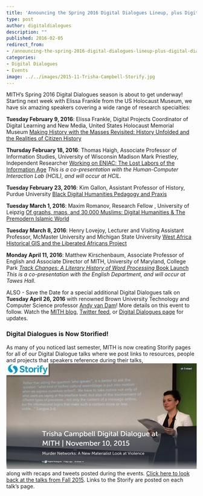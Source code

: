 ```yaml
---
title: 'Announcing the Spring 2016 Digital Dialogues Lineup, plus Digital Dialogues is Storified!'
type: post
author: digitaldialogues
description: ""
published: 2016-02-05
redirect_from: 
- /announcing-the-spring-2016-digital-dialogues-lineup-plus-digital-dialogues-is-storified/
categories:
- Digital Dialogues
- Events
image: ../../images/2015-11-Trisha-Campbell-Storify.jpg
---
```

MITH’s Spring 2016 Digital Dialogues season is about to get underway! Starting next week with Elissa Frankle from the US Holocaust Museum, we have six amazing speakers covering a wide range of research specialties:

**Tuesday February 9, 2016**: Elissa Frankle, Digital Projects Coordinator of Digital Learning and New Media, United States Holocaust Memorial Museum [Making History with the Masses Revisited: History Unfolded and the Realities of Citizen History](http://mith.umd.edu/dialogues/dd-spring-2016-elissa-frankle/)

**Thursday February 18, 2016**: Thomas Haigh, Associate Professor of Information Studies, University of Wisconsin Madison Mark Priestley, Independent Researcher [Working on ENIAC: The Lost Labors of the Information Age](http://mith.umd.edu/dialogues/dd-spring-2016-haigh-priestley/) _This is a co-presentation with the Human-Computer Interaction Lab (HCIL), and will occur at HCIL._

**Tuesday February 23, 2016**: Kim Gallon, Assistant Professor of History, Purdue University [Black Digital Humanities Pedagogy and Praxis](http://mith.umd.edu/dialogues/dd-spring-2016-kim-gallon/)

**Tuesday March 1, 2016**: Maxim Romanov, Research Fellow , University of Leipzig [Of graphs, maps, and 30,000 Muslims: Digital Humanities & The Premodern Islamic World](http://mith.umd.edu/dialogues/dd-spring-2016-maxim-romanov/)

**Tuesday March 8, 2016**: Henry Lovejoy, Lecturer and Visiting Assistant Professor, McMaster University and Michigan State University [West Africa Historical GIS and the Liberated Africans Project](http://mith.umd.edu/dialogues/dd-spring-2016-henry-lovejoy/)

**Monday April 11, 2016**: Matthew Kirschenbaum, Associate Professor of English and Associate Director of MITH, University of Maryland, College Park [_Track Changes: A Literary History of Word Processing_ Book Launch](http://mith.umd.edu/dialogues/dd-spring-2016-matthew-kirschenbaum/) _This is a co-presentation with the English Department, and will occur at Tawes Hall._

ALSO - Save the Date for a special additional Digital Dialogues talk on **Tuesday April 26, 2016** with renowned Brown University Technology and Computer Science professor [Andy van Dam](https://cs.brown.edu/people/faculty/avd.html)! More details on this event to follow. Watch the [MITH blog](http://mith.umd.edu/blog/), [Twitter feed](https://twitter.com/UMD_MITH), or [Digital Dialogues page](http://mith.umd.edu/digital-dialogues/) for updates.

### Digital Dialogues is Now Storified!

As many of you noticed last semester, MITH is now creating Storify pages for all of our Digital Dialogue talks where we post links to resources, people and projects that speakers reference during their talks, ![Trisha Campbell Storify](../../images/2015-11-Trisha-Campbell-Storify.jpg)along with recaps and tweets posted during the events. [Click here to look back at the talks from Fall 2015](http://mith.umd.edu/mith_dialogue_series/2015-02-fall/?submit=view). Links to the Storify are posted on each talk’s page.
